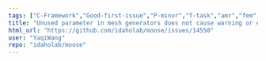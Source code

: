 ```yaml
---
tags: ["C-Framework","Good-first-issue","P-minor","T-task","amr","fem","finite-elements","finite-volumes","multiphysics","object-oriented","parallel","simulation"]
title: "Unused parameter in mesh generators does not cause warning or error"
html_url: "https://github.com/idaholab/moose/issues/14550"
user: "YaqiWang"
repo: "idaholab/moose"
---
```


